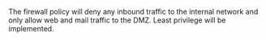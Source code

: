 The firewall policy will deny any inbound traffic to the internal network and only allow web and mail traffic to the DMZ. Least privilege will be implemented. 
